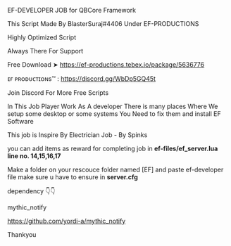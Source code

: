 EF-DEVELOPER JOB for QBCore Framework

This Script Made By BlasterSuraj#4406 Under EF-PRODUCTIONS

Highly Optimized Script

Always There For Support

Free Download ➤ https://ef-productions.tebex.io/package/5636776

ᴇғ ᴘʀᴏᴅᴜᴄᴛɪᴏɴs™ : https://discord.gg/WbDp5GQ45t


Join Discord For More Free Scripts

In This Job Player Work As A developer There is many places Where We setup some desktop or some systems You Need to fix them and install EF Software


This job is Inspire By Electrician Job - By Spinks 

you can add items as reward for completing job in **ef-files/ef_server.lua line no. 14,15,16,17**



Make a folder on your rescouce folder named [EF] and paste ef-developer file 
make sure u have to ensure in **server.cfg**


dependency  👇👇

mythic_notify

https://github.com/yordi-a/mythic_notify

Thankyou
